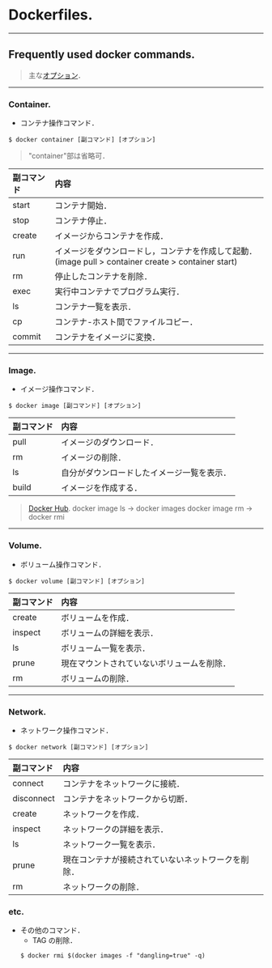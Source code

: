 # Dockerfiles.
---

## Frequently used docker commands.
[オプション]: https://qiita.com/TaaaZyyy/items/4ecf21f23e6730faf696 
> 主な[オプション]．

---
### Container.
- コンテナ操作コマンド．
~~~
$ docker container [副コマンド] [オプション]
~~~
> "container"部は省略可．

| 副コマンド | 内容 | 
| :----- | :----- |
| start  | コンテナ開始． | 
| stop  | コンテナ停止． |  
| create  | イメージからコンテナを作成． |  
| run  | イメージをダウンロードし，コンテナを作成して起動．  (image pull > container create > container start) |  
| rm  | 停止したコンテナを削除． |  |
| exec  | 実行中コンテナでプログラム実行． |  
| ls  | コンテナ一覧を表示． |  
| cp  | コンテナ-ホスト間でファイルコピー． |  
| commit  | コンテナをイメージに変換． |  

---
### Image.
- イメージ操作コマンド．
~~~
$ docker image [副コマンド] [オプション]
~~~

| 副コマンド | 内容 | 
| :----- | :----- |
| pull  | イメージのダウンロード． | 
| rm  | イメージの削除． | 
| ls  | 自分がダウンロードしたイメージ一覧を表示． | 
| build  | イメージを作成する． | 

[Docker Hub]: https://hub.docker.com 
> [Docker Hub].
> docker image ls -> docker images
> docker image rm -> docker rmi

---
### Volume.
- ボリューム操作コマンド．
~~~
$ docker volume [副コマンド] [オプション]
~~~

| 副コマンド | 内容 | 
| :----- | :----- |
| create  | ボリュームを作成． | 
| inspect  | ボリュームの詳細を表示． | 
| ls  | ボリューム一覧を表示． | 
| prune  | 現在マウントされていないボリュームを削除． | 
| rm  | ボリュームの削除． |

---
### Network.
- ネットワーク操作コマンド．
~~~
$ docker network [副コマンド] [オプション]
~~~

| 副コマンド | 内容 | 
| :----- | :----- |
| connect  | コンテナをネットワークに接続． | 
| disconnect  | コンテナをネットワークから切断． | 
| create  | ネットワークを作成． | 
| inspect  | ネットワークの詳細を表示． | 
| ls  | ネットワーク一覧を表示． | 
| prune  | 現在コンテナが接続されていないネットワークを削除． | 
| rm  | ネットワークの削除． | 

### etc.
- その他のコマンド．
    - <none> TAG の削除．
    ~~~
    $ docker rmi $(docker images -f "dangling=true" -q)
    ~~~

